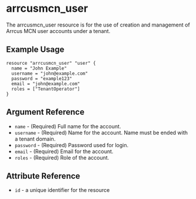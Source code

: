 # <resource name> arrcusmcn_user

The arrcusmcn_user resource is for the use of creation and management of Arrcus MCN user accounts under a tenant.

## Example Usage

```hcl
resource "arrcusmcn_user" "user" {
  name = "John Example"
  username = "john@example.com"
  password = "example123"
  email = "john@example.com"
  roles = ["TenantOperator"]
}

```

## Argument Reference

* `name` - (Required) Full name for the account.
* `username` - (Required) Name for the account. Name must be ended with a tenant domain.
* `password` - (Required) Password used for login.
* `email` - (Required) Email for the account.
* `roles` - (Required) Role of the account.

## Attribute Reference

* `id` - a unique identifier for the resource